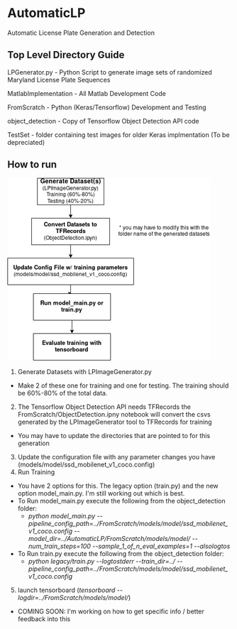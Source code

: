 # AutomaticLP
Automatic License Plate Generation and Detection 

## Top Level Directory Guide
LPGenerator.py - Python Script to generate image sets of randomized Maryland License Plate Sequences

MatlabImplementation - All Matlab Development Code

FromScratch - Python (Keras/Tensorflow) Development and Testing

object_detection - Copy of Tensorflow Object Detection API code

TestSet - folder containing test images for older Keras implmentation (To be depreciated)

## How to run

![Diagram](Diagram.png)

1. Generate Datasets with LPImageGenerator.py
  * Make 2 of these one for training and one for testing. The training should be 60%-80% of the total data.
2. The Tensorflow Object Detection API needs TFRecords the FromScratch/ObjectDetection.ipny notebook will convert the csvs generated by the LPImageGenerator tool to TFRecords for training
  * You may have to update the directories that are pointed to for this generation
3. Update the configuration file with any parameter changes you have (models/model/ssd_mobilenet_v1_coco.config)
4. Run Training
  * You have 2 options for this. The legacy option (train.py) and the new option model_main.py. I'm still working out which is best.
  * To Run model_main.py execute the following from the object_detection folder:
    * *python model_main.py --pipeline_config_path=../FromScratch/models/model/ssd_mobilenet_v1_coco.config --model_dir=../AutomaticLP/FromScratch/models/model/ --num_train_steps=100 --sample_1_of_n_eval_examples=1 --alsologtos*
  * To Run train.py execute the following from the object_detection folder:
    * *python legacy/train.py --logtostderr --train_dir=../<Folder of Generated Images> --pipeline_config_path=../FromScratch/models/model/ssd_mobilenet_v1_coco.config*
  
5. launch tensorboard (*tensorboard --logdir=../FromScratch/models/model/*)
  * COMING SOON: I'm working on how to get specific info / better feedback into this 
